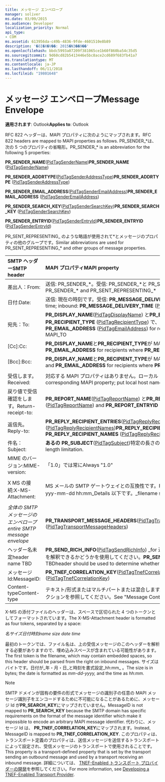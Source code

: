 ```yaml
---
title: メッセージ エンベロープ
manager: soliver
ms.date: 03/09/2015
ms.audience: Developer
localization_priority: Normal
api_type:
- COM
ms.assetid: 613956da-c49b-4836-9fde-4601510e8b89
description: '�ŏI�X�V��: 2015�N3��9��'
ms.openlocfilehash: bbdc5993a07209f381065ce1b60f860ba54c35d5
ms.sourcegitcommit: 9d60cd82b5413446e5bc8ace2cd689f683fb41a7
ms.translationtype: MT
ms.contentlocale: ja-JP
ms.lasthandoff: 06/11/2018
ms.locfileid: "19801648"
---
```

# <a name="message-envelope"></a><span data-ttu-id="30481-103">メッセージ エンベロープ</span><span class="sxs-lookup"><span data-stu-id="30481-103">Message Envelope</span></span>

  
  
<span data-ttu-id="30481-104">**適用されます**: Outlook</span><span class="sxs-lookup"><span data-stu-id="30481-104">**Applies to**: Outlook</span></span> 
  
<span data-ttu-id="30481-105">RFC 822 ヘッダーは、MAPI プロパティに次のようにマップされます。</span><span class="sxs-lookup"><span data-stu-id="30481-105">RFC 822 headers are mapped to MAPI properties as follows.</span></span> <span data-ttu-id="30481-106">PR_SENDER_\*は、次の 5 つのプロパティの省略形。</span><span class="sxs-lookup"><span data-stu-id="30481-106">PR_SENDER_\* is an abbreviation for the following 5 properties:</span></span>
  
 <span data-ttu-id="30481-107">**PR_SENDER_NAME**([PidTagSenderName](pidtagsendername-canonical-property.md))</span><span class="sxs-lookup"><span data-stu-id="30481-107">**PR_SENDER_NAME** ([PidTagSenderName](pidtagsendername-canonical-property.md))</span></span>
  
 <span data-ttu-id="30481-108">**PR_SENDER_ADDRTYPE**([PidTagSenderAddressType](pidtagsenderaddresstype-canonical-property.md))</span><span class="sxs-lookup"><span data-stu-id="30481-108">**PR_SENDER_ADDRTYPE** ([PidTagSenderAddressType](pidtagsenderaddresstype-canonical-property.md))</span></span>
  
 <span data-ttu-id="30481-109">**PR_SENDER_EMAIL_ADDRESS**([PidTagSenderEmailAddress](pidtagsenderemailaddress-canonical-property.md))</span><span class="sxs-lookup"><span data-stu-id="30481-109">**PR_SENDER_EMAIL_ADDRESS** ([PidTagSenderEmailAddress](pidtagsenderemailaddress-canonical-property.md))</span></span>
  
 <span data-ttu-id="30481-110">**PR_SENDER_SEARCH_KEY**([PidTagSenderSearchKey](pidtagsendersearchkey-canonical-property.md))</span><span class="sxs-lookup"><span data-stu-id="30481-110">**PR_SENDER_SEARCH_KEY** ([PidTagSenderSearchKey](pidtagsendersearchkey-canonical-property.md))</span></span>
  
 <span data-ttu-id="30481-111">**PR_SENDER_ENTRYID**([PidTagSenderEntryId](pidtagsenderentryid-canonical-property.md))</span><span class="sxs-lookup"><span data-stu-id="30481-111">**PR_SENDER_ENTRYID** ([PidTagSenderEntryId](pidtagsenderentryid-canonical-property.md))</span></span>
  
<span data-ttu-id="30481-112">PR_SENT_REPRESENTING_ のような略語が使用されて\*とメッセージのプロパティの他のグループです。</span><span class="sxs-lookup"><span data-stu-id="30481-112">Similar abbreviations are used for PR_SENT_REPRESENTING_\* and other groups of message properties.</span></span>
  
|<span data-ttu-id="30481-113">**SMTP ヘッダー**</span><span class="sxs-lookup"><span data-stu-id="30481-113">**SMTP header**</span></span>|<span data-ttu-id="30481-114">**MAPI プロパティ**</span><span class="sxs-lookup"><span data-stu-id="30481-114">**MAPI property**</span></span>|
|:-----|:-----|
|<span data-ttu-id="30481-115">差出人：</span><span class="sxs-lookup"><span data-stu-id="30481-115">From:</span></span>  <br/> |<span data-ttu-id="30481-116">送信: PR_SENDER_\*。受信: PR_SENDER_\*と PR_SENT_REPRESENTING_\*</span><span class="sxs-lookup"><span data-stu-id="30481-116">Outbound: PR_SENDER_\*; inbound: PR_SENDER_\* and PR_SENT_REPRESENTING_\*</span></span>  <br/> |
|<span data-ttu-id="30481-117">日付:</span><span class="sxs-lookup"><span data-stu-id="30481-117">Date:</span></span>  <br/> |<span data-ttu-id="30481-118">送信: 現在の時刻です。受信: **PR_MESSAGE_DELIVERY_TIME** ([PidTagMessageDeliveryTime](pidtagmessagedeliverytime-canonical-property.md))</span><span class="sxs-lookup"><span data-stu-id="30481-118">Outbound: current time; inbound: **PR_MESSAGE_DELIVERY_TIME** ([PidTagMessageDeliveryTime](pidtagmessagedeliverytime-canonical-property.md))</span></span>  <br/> |
|<span data-ttu-id="30481-119">宛先：</span><span class="sxs-lookup"><span data-stu-id="30481-119">To:</span></span>  <br/> |<span data-ttu-id="30481-120">**PR_DISPLAY_NAME**([PidTagDisplayName](pidtagdisplayname-canonical-property.md)) と**PR_EMAIL_ADDRESS** ([PidTagEmailAddress](pidtagemailaddress-canonical-property.md)) MAPI_TO **PR_RECIPIENT_TYPE** ([PidTagRecipientType](pidtagrecipienttype-canonical-property.md)) で、受信者の</span><span class="sxs-lookup"><span data-stu-id="30481-120">**PR_DISPLAY_NAME** ([PidTagDisplayName](pidtagdisplayname-canonical-property.md)) and **PR_EMAIL_ADDRESS** ([PidTagEmailAddress](pidtagemailaddress-canonical-property.md)) for recipients where **PR_RECIPIENT_TYPE** ([PidTagRecipientType](pidtagrecipienttype-canonical-property.md)) is MAPI_TO</span></span>  <br/> |
|<span data-ttu-id="30481-121">[Cc]:</span><span class="sxs-lookup"><span data-stu-id="30481-121">Cc:</span></span>  <br/> |<span data-ttu-id="30481-122">**PR_DISPLAY_NAME**と**PR_RECIPIENT_TYPE**が MAPI_CC を受信者の**PR_EMAIL_ADDRESS**</span><span class="sxs-lookup"><span data-stu-id="30481-122">**PR_DISPLAY_NAME** and **PR_EMAIL_ADDRESS** for recipients where **PR_RECIPIENT_TYPE** is MAPI_CC</span></span>  <br/> |
|<span data-ttu-id="30481-123">[Bcc]:</span><span class="sxs-lookup"><span data-stu-id="30481-123">Bcc:</span></span>  <br/> |<span data-ttu-id="30481-124">**PR_DISPLAY_NAME**と**PR_RECIPIENT_TYPE**が MAPI_BCC を受信者の**PR_EMAIL_ADDRESS**</span><span class="sxs-lookup"><span data-stu-id="30481-124">**PR_DISPLAY_NAME** and **PR_EMAIL_ADDRESS** for recipients where **PR_RECIPIENT_TYPE** is MAPI_BCC</span></span>  <br/> |
|||
|<span data-ttu-id="30481-125">受信します。</span><span class="sxs-lookup"><span data-stu-id="30481-125">Received:</span></span>  <br/> |<span data-ttu-id="30481-126">対応する MAPI プロパティはありません。ローカル ホスト名とコンポーネント名をここに挿入します。</span><span class="sxs-lookup"><span data-stu-id="30481-126">No corresponding MAPI property; put local host name and your component name here</span></span>  <br/> |
|<span data-ttu-id="30481-127">戻り値で受信確認をします。</span><span class="sxs-lookup"><span data-stu-id="30481-127">Return-receipt-to:</span></span>  <br/> |<span data-ttu-id="30481-128">**PR_REPORT_NAME**([PidTagReportName](pidtagreportname-canonical-property.md)) と**PR_REPORT_ENTRYID** ([PidTagReportEntryId](pidtagreportentryid-canonical-property.md))</span><span class="sxs-lookup"><span data-stu-id="30481-128">**PR_REPORT_NAME** ([PidTagReportName](pidtagreportname-canonical-property.md)) and **PR_REPORT_ENTRYID** ([PidTagReportEntryId](pidtagreportentryid-canonical-property.md))</span></span>  <br/> |
|<span data-ttu-id="30481-129">返信先。</span><span class="sxs-lookup"><span data-stu-id="30481-129">Reply-to:</span></span>  <br/> |<span data-ttu-id="30481-130">**PR_REPLY_RECIPIENT_ENTRIES**([PidTagReplyRecipientEntries](pidtagreplyrecipiententries-canonical-property.md)) と**PR_REPLY_RECIPIENT_NAMES** ([PidTagReplyRecipientNames](pidtagreplyrecipientnames-canonical-property.md))</span><span class="sxs-lookup"><span data-stu-id="30481-130">**PR_REPLY_RECIPIENT_ENTRIES** ([PidTagReplyRecipientEntries](pidtagreplyrecipiententries-canonical-property.md)) and **PR_REPLY_RECIPIENT_NAMES** ([PidTagReplyRecipientNames](pidtagreplyrecipientnames-canonical-property.md))</span></span>  <br/> |
|<span data-ttu-id="30481-131">件名：</span><span class="sxs-lookup"><span data-stu-id="30481-131">Subject:</span></span>  <br/> |<span data-ttu-id="30481-132">**あるの PR_SUBJECT**([PidTagSubject](pidtagsubject-canonical-property.md))特定の長さの制限はありません。</span><span class="sxs-lookup"><span data-stu-id="30481-132">**PR_SUBJECT** ([PidTagSubject](pidtagsubject-canonical-property.md)) No particular length limitation.</span></span>  <br/> |
|<span data-ttu-id="30481-133">MIME のバージョン:</span><span class="sxs-lookup"><span data-stu-id="30481-133">MIME-version:</span></span>  <br/> |<span data-ttu-id="30481-134">「1.0」では常に</span><span class="sxs-lookup"><span data-stu-id="30481-134">Always "1.0"</span></span>  <br/> |
|||
|<span data-ttu-id="30481-135">X MS の接続:</span><span class="sxs-lookup"><span data-stu-id="30481-135">X-MS-Attachment:</span></span>  <br/> |<span data-ttu-id="30481-136">MS メールの SMTP ゲートウェイとの互換性です。</span><span class="sxs-lookup"><span data-stu-id="30481-136">For compatibility with MS Mail SMTP gateway.</span></span> <span data-ttu-id="30481-137">_filename サイズ yyy-mm-dd hh:mm_Details 以下です。</span><span class="sxs-lookup"><span data-stu-id="30481-137">_filename size mm-dd-yyy hh:mm_Details below.</span></span>  <br/> |
|||
| <span data-ttu-id="30481-138">_全体の SMTP メッセージのエンベロープ_</span><span class="sxs-lookup"><span data-stu-id="30481-138">_entire SMTP message envelope_</span></span> <br/> |<span data-ttu-id="30481-139">**PR_TRANSPORT_MESSAGE_HEADERS**([PidTagTransportMessageHeaders](pidtagtransportmessageheaders-canonical-property.md))</span><span class="sxs-lookup"><span data-stu-id="30481-139">**PR_TRANSPORT_MESSAGE_HEADERS** ([PidTagTransportMessageHeaders](pidtagtransportmessageheaders-canonical-property.md))</span></span>  <br/> |
|<span data-ttu-id="30481-140">ヘッダー名未定</span><span class="sxs-lookup"><span data-stu-id="30481-140">header name TBD</span></span>  <br/> |<span data-ttu-id="30481-141">**PR_SEND_RICH_INFO**([PidTagSendRichInfo](pidtagsendrichinfo-canonical-property.md)) _for 送信者のみ ._The TBDheader は、送信者が応答で TNEF コンテンツを解釈できるかどうかを使用してください。</span><span class="sxs-lookup"><span data-stu-id="30481-141">**PR_SEND_RICH_INFO** ([PidTagSendRichInfo](pidtagsendrichinfo-canonical-property.md)) _for sender only._The TBDheader should be used to determine whether the sender is capable of interpreting TNEF content in a reply.</span></span>  <br/> |
|<span data-ttu-id="30481-142">メッセージ Id:</span><span class="sxs-lookup"><span data-stu-id="30481-142">MessageID:</span></span>  <br/> |<span data-ttu-id="30481-143">**PR_TNEF_CORRELATION_KEY**([PidTagTnefCorrelationKey](pidtagtnefcorrelationkey-canonical-property.md))</span><span class="sxs-lookup"><span data-stu-id="30481-143">**PR_TNEF_CORRELATION_KEY** ([PidTagTnefCorrelationKey](pidtagtnefcorrelationkey-canonical-property.md))</span></span>  <br/> |
|<span data-ttu-id="30481-144">Content-type</span><span class="sxs-lookup"><span data-stu-id="30481-144">Content-type</span></span>  <br/> |<span data-ttu-id="30481-145">テキスト/形式またはマルチパートまたは混合します。</span><span class="sxs-lookup"><span data-stu-id="30481-145">Either text/plain or multipart/mixed.</span></span> <span data-ttu-id="30481-146">[メッセージ コンテンツ] セクションを参照してください。</span><span class="sxs-lookup"><span data-stu-id="30481-146">See "Message Content" section.</span></span>  <br/> |
   
<span data-ttu-id="30481-147">X-MS の添付ファイルのヘッダーは、スペースで区切られた 4 つのトークンとしてフォーマットされています。</span><span class="sxs-lookup"><span data-stu-id="30481-147">The X-MS-Attachment header is formatted as four tokens, separated by a space:</span></span>
  
 <span data-ttu-id="30481-148">_名サイズ日付時刻_</span><span class="sxs-lookup"><span data-stu-id="30481-148">_name size date time_</span></span>
  
<span data-ttu-id="30481-149">最初のトークンでは、ファイル名は、上の受信メッセージのこのヘッダーを解析する必要がありますので、埋め込みスペースが含まれている可能性があります。</span><span class="sxs-lookup"><span data-stu-id="30481-149">The first token is the filename, which may contain embedded spaces, so this header should be parsed from the right on inbound messages.</span></span> <span data-ttu-id="30481-150">サイズはバイトです。日付が_年・月・日_と時刻を書式設定_hh:mm_ 。</span><span class="sxs-lookup"><span data-stu-id="30481-150">The size is in bytes; the date is formatted as  _mm-dd-yyyy,_ and the time as  _hh:mm._</span></span>
  
> [!NOTE]
> <span data-ttu-id="30481-151">SMTP ドメインが固有の要件の形式でメッセージの識別子の任意の MAPI メッセージ識別子をエンコードするために不可能になることがあるために、メッセージ Id が**PR_SEARCH_KEY**にマップされていません。</span><span class="sxs-lookup"><span data-stu-id="30481-151">MessageID is not mapped to **PR_SEARCH_KEY** because the SMTP domain has specific requirements on the format of the message identifier which make it impossible to encode an arbitrary MAPI message identifier.</span></span> <span data-ttu-id="30481-152">代わりに、メッセージ Id は、 **PR_TNEF_CORRELATION_KEY**にマップされます。</span><span class="sxs-lookup"><span data-stu-id="30481-152">Instead, MessageID is mapped to **PR_TNEF_CORRELATION_KEY**.</span></span> <span data-ttu-id="30481-153">このプロパティは、トランスポート定義のプロパティは、送信メッセージを送信するトランスポートによって設定され、受信メッセージのトランスポートで使用されることです。</span><span class="sxs-lookup"><span data-stu-id="30481-153">This property is a transport-defined property that is set by the transport sending an outbound message and used by a transport receiving an inbound message.</span></span> <span data-ttu-id="30481-154">詳細については、 [TNEF-Enabled トランスポート プロバイダーの開発](developing-a-tnef-enabled-transport-provider.md)を参照してください。</span><span class="sxs-lookup"><span data-stu-id="30481-154">For more information, see [Developing a TNEF-Enabled Transport Provider](developing-a-tnef-enabled-transport-provider.md).</span></span> 
  

